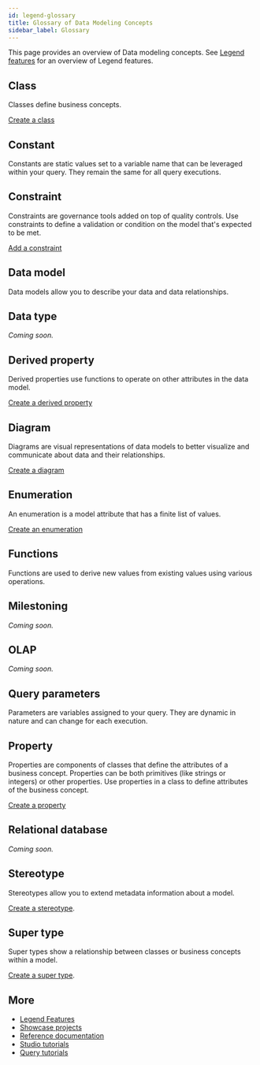 ```yaml
---
id: legend-glossary
title: Glossary of Data Modeling Concepts
sidebar_label: Glossary 
---
```

This page provides an overview of Data modeling concepts. See [Legend features](../overview/legend-features.md) for an overview of Legend features.

## Class

Classes define business concepts.

[Create a class](../tutorials/studio-class.md)

## Constant

Constants are static values set to a variable name that can be leveraged within your query. They remain the same for all query executions. 

## Constraint

Constraints are governance tools added on top of quality controls. Use constraints to define a validation or condition on the model that's expected to be met.

[Add a constraint](../tutorials/studio-class.md/#constraint)

## Data model

Data models allow you to describe your data and data relationships. 

## Data type

_Coming soon._

## Derived property

Derived properties use functions to operate on other attributes in the data model.

[Create a derived property](../tutorials/studio-class.md/#derived-property)

## Diagram
 
Diagrams are visual representations of data models to better visualize and communicate about data and their relationships.

[Create a diagram](../tutorials/studio-diagram.md)

## Enumeration

An enumeration is a model attribute that has a finite list of values.

[Create an enumeration](../tutorials/studio-enumeration.md)

## Functions

Functions are used to derive new values from existing values using various operations.

## Milestoning

_Coming soon._

## OLAP

_Coming soon._

## Query parameters

Parameters are variables assigned to your query. They are dynamic in nature and can change for each execution.

## Property

Properties are components of classes that define the attributes of a business concept. Properties can be both primitives (like strings or integers) or other properties. Use properties in a class to define attributes of the business concept.

[Create a property](../tutorials/studio-class.md/#property---non-primitive-data-type)


## Relational database

_Coming soon._

## Stereotype

Stereotypes allow you to extend metadata information about a model.

[Create a stereotype](../tutorials/studio-class.md/#class-stereotype).

## Super type

Super types show a relationship between classes or business concepts within a model. 

[Create a super type](../tutorials/studio-class.md/#supertype).

## More

- [Legend Features](../overview/legend-features.md)
- [Showcase projects](../showcases/showcase-projects.md)
- [Reference documentation](../reference/legend-language.md)
- [Studio tutorials](../tutorials/studio-workspace.md)
- [Query tutorials](../tutorials/query-builder.md)